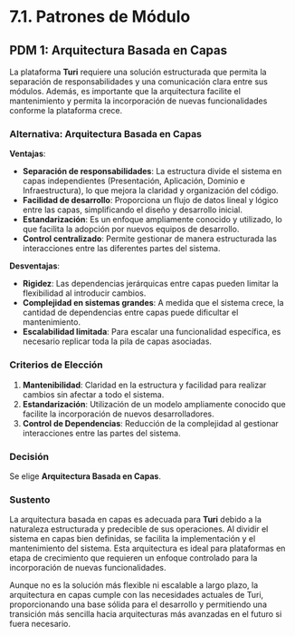 # 7.1. Patrones de Módulo

## PDM 1: Arquitectura Basada en Capas

La plataforma **Turi** requiere una solución estructurada que permita la separación de responsabilidades y una comunicación clara entre sus módulos. Además, es importante que la arquitectura facilite el mantenimiento y permita la incorporación de nuevas funcionalidades conforme la plataforma crece.

### Alternativa: Arquitectura Basada en Capas

**Ventajas**:
- **Separación de responsabilidades**: La estructura divide el sistema en capas independientes (Presentación, Aplicación, Dominio e Infraestructura), lo que mejora la claridad y organización del código.
- **Facilidad de desarrollo**: Proporciona un flujo de datos lineal y lógico entre las capas, simplificando el diseño y desarrollo inicial.
- **Estandarización**: Es un enfoque ampliamente conocido y utilizado, lo que facilita la adopción por nuevos equipos de desarrollo.
- **Control centralizado**: Permite gestionar de manera estructurada las interacciones entre las diferentes partes del sistema.

**Desventajas**:
- **Rigidez**: Las dependencias jerárquicas entre capas pueden limitar la flexibilidad al introducir cambios.
- **Complejidad en sistemas grandes**: A medida que el sistema crece, la cantidad de dependencias entre capas puede dificultar el mantenimiento.
- **Escalabilidad limitada**: Para escalar una funcionalidad específica, es necesario replicar toda la pila de capas asociadas.

### Criterios de Elección

1. **Mantenibilidad**: Claridad en la estructura y facilidad para realizar cambios sin afectar a todo el sistema.
2. **Estandarización**: Utilización de un modelo ampliamente conocido que facilite la incorporación de nuevos desarrolladores.
3. **Control de Dependencias**: Reducción de la complejidad al gestionar interacciones entre las partes del sistema.

### Decisión

Se elige **Arquitectura Basada en Capas**.

### Sustento

La arquitectura basada en capas es adecuada para **Turi** debido a la naturaleza estructurada y predecible de sus operaciones. Al dividir el sistema en capas bien definidas, se facilita la implementación y el mantenimiento del sistema. Esta arquitectura es ideal para plataformas en etapa de crecimiento que requieren un enfoque controlado para la incorporación de nuevas funcionalidades.

Aunque no es la solución más flexible ni escalable a largo plazo, la arquitectura en capas cumple con las necesidades actuales de Turi, proporcionando una base sólida para el desarrollo y permitiendo una transición más sencilla hacia arquitecturas más avanzadas en el futuro si fuera necesario.
